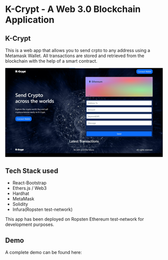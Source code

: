 # K-Crypt - A Web 3.0 Blockchain Application

## K-Crypt
This is a web app that allows you to send crpto to any address using a Metamask Wallet.
All transactions are stored and retrieved from the blockchain with the help of a smart contract.

![K-Crypt](https://github.com/peter571/web3-hardhat-dapp/blob/master/client/src/images/crypt.jpg)


## Tech Stack used
- React-Bootstrap
- Ethers.js / Web3
- Hardhat
- MetaMask
- Solidity
- Infura(Ropsten test-network)

This app has been deployed on Ropsten Ethereum test-network for development purposes.

## Demo
A complete demo can be found here: